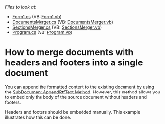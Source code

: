 <!-- default file list -->
*Files to look at*:

* [Form1.cs](./CS/DocumentMerger/Form1.cs) (VB: [Form1.vb](./VB/DocumentMerger/Form1.vb))
* [DocumentsMerger.cs](./CS/DocumentMerger/Helpers/DocumentsMerger.cs) (VB: [DocumentsMerger.vb](./VB/DocumentMerger/Helpers/DocumentsMerger.vb))
* [SectionsMerger.cs](./CS/DocumentMerger/Helpers/SectionsMerger.cs) (VB: [SectionsMerger.vb](./VB/DocumentMerger/Helpers/SectionsMerger.vb))
* [Program.cs](./CS/DocumentMerger/Program.cs) (VB: [Program.vb](./VB/DocumentMerger/Program.vb))
<!-- default file list end -->
# How to merge documents with headers and footers into a single document


<p>You can append the formatted content to the existing document by using the <a href="http://documentation.devexpress.com/#CoreLibraries/DevExpressXtraRichEditAPINativeSubDocument_AppendRtfTexttopic"><u>SubDocument.AppendRtfText Method</u></a>. However, this method allows you to embed only the body of the source document without headers and footers.</p><p>Headers and footers should be embedded manually. This example illustrates how this can be done.</p>

<br/>


